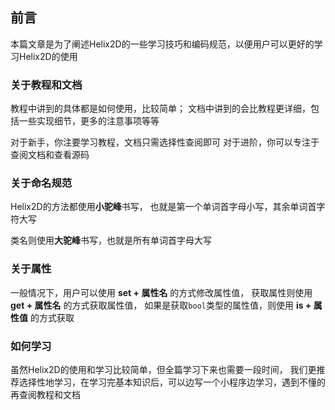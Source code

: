 ## 前言

本篇文章是为了阐述Helix2D的一些学习技巧和编码规范，以便用户可以更好的学习Helix2D的使用

### 关于教程和文档

教程中讲到的具体都是如何使用，比较简单；
文档中讲到的会比教程更详细，包括一些实现细节，更多的注意事项等等

对于新手，你注要学习教程，文档只需选择性查阅即可
对于进阶，你可以专注于查阅文档和查看源码

### 关于命名规范

Helix2D的方法都使用**小驼峰**书写，
也就是第一个单词首字母小写，其余单词首字符大写

类名则使用**大驼峰**书写，也就是所有单词首字母大写

### 关于属性

一般情况下，用户可以使用 **set + 属性名** 的方式修改属性值，
获取属性则使用 **get + 属性名** 的方式获取属性值，
如果是获取`bool`类型的属性值，则使用 **is + 属性值** 的方式获取

### 如何学习

虽然Helix2D的使用和学习比较简单，但全篇学习下来也需要一段时间，
我们更推荐选择性地学习，在学习完基本知识后，可以边写一个小程序边学习，遇到不懂的再查阅教程和文档